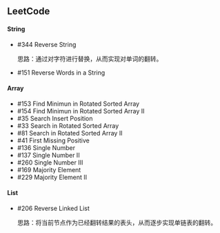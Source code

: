 ## LeetCode

#### String

* \#344 Reverse String

  思路：通过对字符进行替换，从而实现对单词的翻转。

* \#151 Reverse Words in a String


#### Array

* \#153 Find Minimun in Rotated Sorted Array
* \#154 Find Minimun in Rotated Sorted Array II
* \#35  Search Insert Position
* \#33  Search in Rotated Sorted Array
* \#81  Search in Rotated Sorted Array II
* \#41  First Missing Positive
* \#136 Single Number
* \#137 Single Number II
* \#260 Single Number III
* \#169 Majority Element
* \#229 Majority Element II 


#### List

* \#206 Reverse Linked List

  思路：将当前节点作为已经翻转结果的表头，从而逐步实现单链表的翻转。

